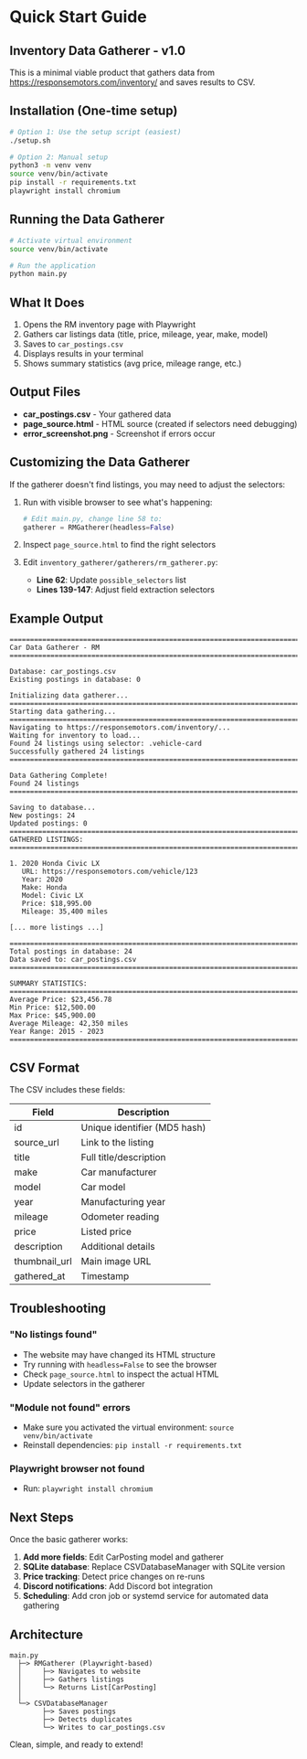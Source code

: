 # Quick Start Guide

## Inventory Data Gatherer - v1.0

This is a minimal viable product that gathers data from https://responsemotors.com/inventory/ and saves results to CSV.

## Installation (One-time setup)

```bash
# Option 1: Use the setup script (easiest)
./setup.sh

# Option 2: Manual setup
python3 -m venv venv
source venv/bin/activate
pip install -r requirements.txt
playwright install chromium
```

## Running the Data Gatherer

```bash
# Activate virtual environment
source venv/bin/activate

# Run the application
python main.py
```

## What It Does

1. Opens the RM inventory page with Playwright
2. Gathers car listings data (title, price, mileage, year, make, model)
3. Saves to `car_postings.csv`
4. Displays results in your terminal
5. Shows summary statistics (avg price, mileage range, etc.)

## Output Files

- **car_postings.csv** - Your gathered data
- **page_source.html** - HTML source (created if selectors need debugging)
- **error_screenshot.png** - Screenshot if errors occur

## Customizing the Data Gatherer

If the gatherer doesn't find listings, you may need to adjust the selectors:

1. Run with visible browser to see what's happening:
   ```python
   # Edit main.py, change line 58 to:
   gatherer = RMGatherer(headless=False)
   ```

2. Inspect `page_source.html` to find the right selectors

3. Edit `inventory_gatherer/gatherers/rm_gatherer.py`:
   - **Line 62**: Update `possible_selectors` list
   - **Lines 139-147**: Adjust field extraction selectors

## Example Output

```
================================================================================
Car Data Gatherer - RM
================================================================================

Database: car_postings.csv
Existing postings in database: 0

Initializing data gatherer...
================================================================================
Starting data gathering...
================================================================================
Navigating to https://responsemotors.com/inventory/...
Waiting for inventory to load...
Found 24 listings using selector: .vehicle-card
Successfully gathered 24 listings
================================================================================

Data Gathering Complete!
Found 24 listings
================================================================================

Saving to database...
New postings: 24
Updated postings: 0
================================================================================
GATHERED LISTINGS:
================================================================================

1. 2020 Honda Civic LX
   URL: https://responsemotors.com/vehicle/123
   Year: 2020
   Make: Honda
   Model: Civic LX
   Price: $18,995.00
   Mileage: 35,400 miles

[... more listings ...]

================================================================================
Total postings in database: 24
Data saved to: car_postings.csv
================================================================================

SUMMARY STATISTICS:
================================================================================
Average Price: $23,456.78
Min Price: $12,500.00
Max Price: $45,900.00
Average Mileage: 42,350 miles
Year Range: 2015 - 2023
================================================================================
```

## CSV Format

The CSV includes these fields:

| Field | Description |
|-------|-------------|
| id | Unique identifier (MD5 hash) |
| source_url | Link to the listing |
| title | Full title/description |
| make | Car manufacturer |
| model | Car model |
| year | Manufacturing year |
| mileage | Odometer reading |
| price | Listed price |
| description | Additional details |
| thumbnail_url | Main image URL |
| gathered_at | Timestamp |

## Troubleshooting

### "No listings found"
- The website may have changed its HTML structure
- Try running with `headless=False` to see the browser
- Check `page_source.html` to inspect the actual HTML
- Update selectors in the gatherer

### "Module not found" errors
- Make sure you activated the virtual environment: `source venv/bin/activate`
- Reinstall dependencies: `pip install -r requirements.txt`

### Playwright browser not found
- Run: `playwright install chromium`

## Next Steps

Once the basic gatherer works:

1. **Add more fields**: Edit CarPosting model and gatherer
2. **SQLite database**: Replace CSVDatabaseManager with SQLite version
3. **Price tracking**: Detect price changes on re-runs
4. **Discord notifications**: Add Discord bot integration
5. **Scheduling**: Add cron job or systemd service for automated data gathering

## Architecture

```
main.py
  ├─> RMGatherer (Playwright-based)
  │     ├─> Navigates to website
  │     ├─> Gathers listings
  │     └─> Returns List[CarPosting]
  │
  └─> CSVDatabaseManager
        ├─> Saves postings
        ├─> Detects duplicates
        └─> Writes to car_postings.csv
```

Clean, simple, and ready to extend!

